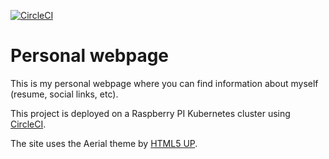 [![CircleCI](https://circleci.com/gh/doidor/homepage/tree/master.svg?style=svg)](https://circleci.com/gh/doidor/homepage/tree/master)

# Personal webpage

This is my personal webpage where you can find information about myself (resume, social links, etc).

This project is deployed on a Raspberry PI Kubernetes cluster using [CircleCI](https://circleci.com/).

The site uses the Aerial theme by [HTML5 UP](html5up.net).
